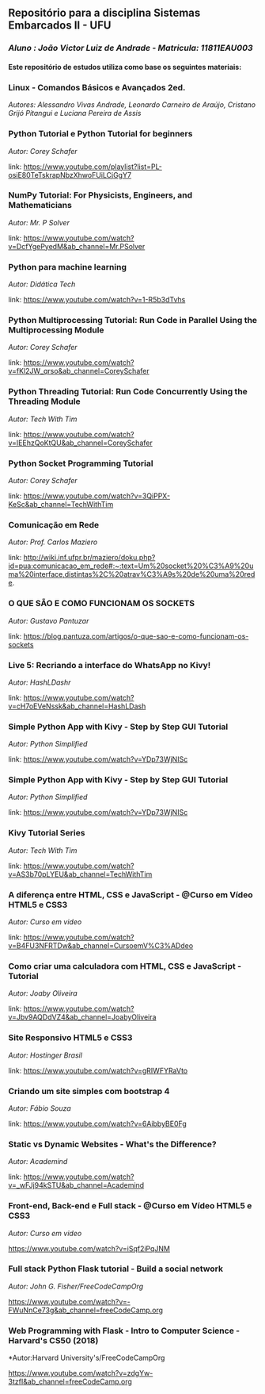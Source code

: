 ## **Repositório para a disciplina Sistemas Embarcados II - UFU**
### *Aluno : João Victor Luiz de Andrade - Matricula: 11811EAU003*

#### **Este repositório de estudos  utiliza como base os seguintes materiais:**

### Linux - Comandos Básicos e Avançados 2ed.
*Autores: Alessandro Vivas Andrade, Leonardo Carneiro de Araújo, Cristano Grijó Pitangui e Luciana Pereira de Assis*


### Python Tutorial e Python Tutorial for beginners
*Autor: Corey Schafer*

link: https://www.youtube.com/playlist?list=PL-osiE80TeTskrapNbzXhwoFUiLCjGgY7


### NumPy Tutorial: For Physicists, Engineers, and Mathematicians
*Autor: Mr. P Solver*

link: https://www.youtube.com/watch?v=DcfYgePyedM&ab_channel=Mr.PSolver

### Python para machine learning
*Autor: Didática Tech*

link: https://www.youtube.com/watch?v=1-R5b3dTvhs

### Python Multiprocessing Tutorial: Run Code in Parallel Using the Multiprocessing Module
*Autor: Corey Schafer*

link: https://www.youtube.com/watch?v=fKl2JW_qrso&ab_channel=CoreySchafer

### Python Threading Tutorial: Run Code Concurrently Using the Threading Module
*Autor: Tech With Tim*

link: https://www.youtube.com/watch?v=IEEhzQoKtQU&ab_channel=CoreySchafer

### Python Socket Programming Tutorial
*Autor: Corey Schafer*

link: https://www.youtube.com/watch?v=3QiPPX-KeSc&ab_channel=TechWithTim


### Comunicação em Rede
*Autor: Prof. Carlos Maziero*

link: http://wiki.inf.ufpr.br/maziero/doku.php?id=pua:comunicacao_em_rede#:~:text=Um%20socket%20%C3%A9%20uma%20interface,distintas%2C%20atrav%C3%A9s%20de%20uma%20rede.

### O QUE SÃO E COMO FUNCIONAM OS SOCKETS
*Autor: Gustavo Pantuzar*

link: https://blog.pantuza.com/artigos/o-que-sao-e-como-funcionam-os-sockets

### Live 5: Recriando a interface do WhatsApp no Kivy!
*Autor: HashLDashr*

link: https://www.youtube.com/watch?v=cH7oEVeNssk&ab_channel=HashLDash

### Simple Python App with Kivy - Step by Step GUI Tutorial
*Autor: Python Simplified*

link: https://www.youtube.com/watch?v=YDp73WjNISc

### Simple Python App with Kivy - Step by Step GUI Tutorial
*Autor: Python Simplified*

link: https://www.youtube.com/watch?v=YDp73WjNISc

### Kivy Tutorial Series
*Autor: Tech With Tim*

link: https://www.youtube.com/watch?v=AS3b70pLYEU&ab_channel=TechWithTim

### A diferença entre HTML, CSS e JavaScript - @Curso em Vídeo HTML5 e CSS3
*Autor: Curso em video*

link: https://www.youtube.com/watch?v=B4FU3NFRTDw&ab_channel=CursoemV%C3%ADdeo

### Como criar uma calculadora com HTML, CSS e JavaScript - Tutorial
*Autor: Joaby Oliveira*

link: https://www.youtube.com/watch?v=Jbv9AQDdVZ4&ab_channel=JoabyOliveira

### Site Responsivo HTML5 e CSS3
*Autor: Hostinger Brasil*

link: https://www.youtube.com/watch?v=gRIWFYRaVto

### Criando um site simples com bootstrap 4
*Autor: Fábio Souza*

link: https://www.youtube.com/watch?v=6AibbyBE0Fg

### Static vs Dynamic Websites - What's the Difference?
*Autor: Academind*

link: https://www.youtube.com/watch?v=_wFJj94kSTU&ab_channel=Academind

### Front-end, Back-end e Full stack - @Curso em Vídeo HTML5 e CSS3
*Autor: Curso em video*

https://www.youtube.com/watch?v=iSqf2iPqJNM

### Full stack Python Flask tutorial - Build a social network
*Autor: John G. Fisher/FreeCodeCampOrg*

https://www.youtube.com/watch?v=-FWuNnCe73g&ab_channel=freeCodeCamp.org

### Web Programming with Flask - Intro to Computer Science - Harvard's CS50 (2018)
*Autor:Harvard University's/FreeCodeCampOrg

https://www.youtube.com/watch?v=zdgYw-3tzfI&ab_channel=freeCodeCamp.org
